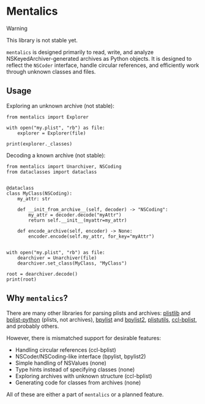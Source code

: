 # Mentalics

> [!WARNING]  
> This library is not stable yet.

`mentalics` is designed primarily to read, write, and analyze NSKeyedArchiver-generated archives as Python objects. It is designed to reflect the `NSCoder` interface, handle circular references, and efficiently work through unknown classes and files.

## Usage

Exploring an unknown archive (not stable):

```python3
from mentalics import Explorer

with open("my.plist", "rb") as file:
    explorer = Explorer(file)

print(explorer._classes)
```

Decoding a known archive (not stable):

```python3
from mentalics import Unarchiver, NSCoding
from dataclasses import dataclass


@dataclass
class MyClass(NSCoding):
    my_attr: str

    def __init_from_archive__(self, decoder) -> "NSCoding":
        my_attr = decoder.decode("myAttr")
        return self.__init__(myattr=my_attr)

    def encode_archive(self, encoder) -> None:
        encoder.encode(self.my_attr, for_key="myAttr")


with open("my.plist", "rb") as file:
    dearchiver = Unarchiver(file)
    dearchiver.set_class(MyClass, "MyClass")
    
root = dearchiver.decode()
print(root)
```

## Why `mentalics`?

There are many other libraries for parsing plists and archives: [plistlib](https://docs.python.org/3/library/plistlib.html) and [bplist-python](https://github.com/farcaller/bplist-python) (plists, not archives), [bpylist](https://github.com/Marketcircle/bpylist) and [bpylist2](https://github.com/parabolala/bpylist2), [plistutils](https://github.com/strozfriedberg/plistutils), [ccl-bplist](https://github.com/cclgroupltd/ccl-bplist), and probably others.

However, there is mismatched support for desirable features:

- Handling circular references (ccl-bplist)
- NSCoder/NSCoding-like interface (bpylist, bpylist2)
- Simple handling of NSValues (none)
- Type hints instead of specifying classes (none)
- Exploring archives with unknown structure (ccl-bplist)
- Generating code for classes from archives (none)

All of these are either a part of `mentalics` or a planned feature.
